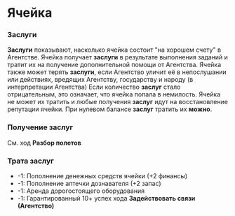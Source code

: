# Ячейка
### Заслуги
**Заслуги** показывают, насколько ячейка состоит "на хорошем счету" в Агентстве. Ячейка получает **заслуги** в результате выполнения заданий и тратит их на получение дополнительной помощи от Агентства. Ячейка также может терять **заслуги**, если Агентство уличит её в непослушании или действиях, вредящих Агентству, государству и народу (в интерпретации Агентства)
Если количество **заслуг** стало отрицательным, это означает, что ячейка попала в немилость. Ячейка не может их тратить и любые получения **заслуг** идут на восстановление репутации ячейки. При нулевом балансе **заслуг** тратить их **можно**.

### Получение заслуг

См. ход **Разбор полетов**

### Трата заслуг

* -1: Пополнение денежных средств ячейки (+2 финансы)
* -1: Пополнение аптечки дознавателя (+2 запас)
* -1: Аренда дорогостоящего оборудования
* -1: Гарантированный 10+ успех хода **Задействовать связи (Агентство)**
